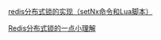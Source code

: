 





[redis分布式锁的实现（setNx命令和Lua脚本）](https://blog.csdn.net/qq_26222859/article/details/51516011)

[Redis分布式锁的一点小理解](https://www.cnblogs.com/zhangweicheng/p/11495971.html)



